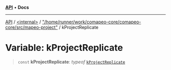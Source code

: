 [**API**](../../../../README.md) • **Docs**

***

[API](../../../../README.md) / [\<internal\>](../../../README.md) / ["/home/runner/work/comapeo-core/comapeo-core/src/mapeo-project"](../README.md) / kProjectReplicate

# Variable: kProjectReplicate

> `const` **kProjectReplicate**: *typeof* [`kProjectReplicate`](kProjectReplicate.md)
